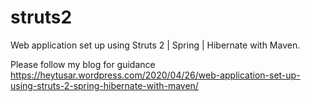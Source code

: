 # struts2
Web application set up using Struts 2 | Spring | Hibernate with Maven. 

Please follow my blog for guidance
https://heytusar.wordpress.com/2020/04/26/web-application-set-up-using-struts-2-spring-hibernate-with-maven/
